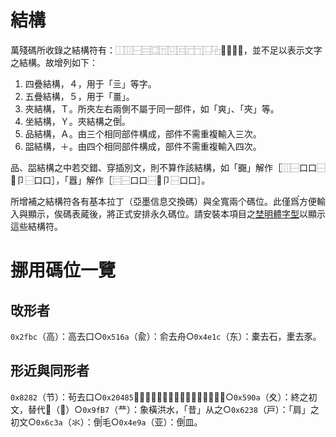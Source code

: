 # 結構

萬殘碼所收錄之結構符有：⿰⿲⿱⿳⿴⿵⿶⿷⿸⿹⿺⿻⿼⿽⿾⿿，並不足以表示文字之結構。故增列如下：

1. 四疊結構，４，用于「亖」等字。
2. 五疊結構，５，用于「畺」。
3. 夾結構，Ｔ。所夾左右兩側不屬于同一部件，如「爽」、「夾」等。
4. 坐結構，Ｙ。夾結構之倒〬。
5. 品結構，Ａ。由三个相同部件構成，部件不需重複輸入三次。
6. 㗊結構，＋。由四个相同部件構成，部件不需重複輸入四次。

品、㗊結構之中若交錯、穿插別文，則不算作該結構，如「嚻」解作［⿲⿱口口⿱𦣻卩⿱口口］，「囂」解作［⿳⿱口口⿱𦣻卩⿱口口］。

所增補之結構符各有基本拉丁（亞墨信息交換碼）與全寬兩个碼位。此僅爲〬方便輸入與顯示，俟碼表蕆後，將正式安排永久碼位。請安裝本項目之[埜明體字型](./埜明體.ttf)以顯示這些結構符。

# 挪用碼位一覽
## 攺形者
`0x2fbc`（⾼）：高去口○`0x516a`（兪）：俞去舟○`0x4e1c`（东）：橐去石，㯻去豕。
## 形近與同形者
`0x8282`（节）：茍去口○`0x20485`（𠒅）：𤕦去土、攴，「襄」之初文○`0x590a`（夊）：終之初文，替代𠂂（𠔾）○`0x9fB7`（龷）：象橫洪水，「昔」从之○`0x6238`（戸）：「肩」之初文○`0x6c3a`（氺）：倒〬毛○`0x4e9a`（亚）：倒〬皿。
